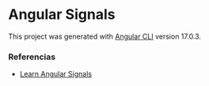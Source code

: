 # Angular Signals

This project was generated with [Angular CLI](https://github.com/angular/angular-cli) version 17.0.3.

### Referencias

- [Learn Angular Signals](https://angular-signals.dev/post/welcome)


